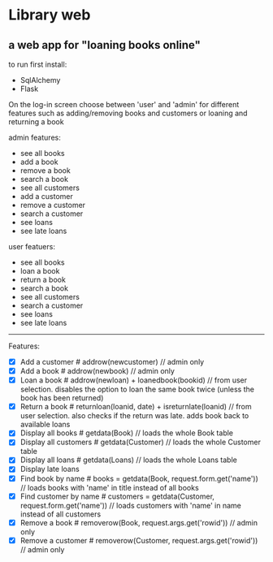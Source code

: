 # Library web
## a web app for "loaning books online"

to run first install:

- SqlAlchemy
- Flask

On the log-in screen choose between 'user' and 'admin' for different features such as adding/removing books and customers or loaning and returning a book

admin features:
- see all books
- add a book
- remove a book
- search a book
- see all customers
- add a customer
- remove a customer
- search a customer
- see loans
- see late loans

user featuers:
- see all books
- loan a book
- return a book
- search a book
- see all customers
- search a customer
- see loans
- see late loans
---------------------

Features:
<!-- x - done / p - in progress -->
- [x] Add a customer          # addrow(newcustomer) // admin only
- [x] Add a book              # addrow(newbook)     // admin only
- [x] Loan a book             # addrow(newloan) + loanedbook(bookid) // from user selection. disables the option to loan the same book twice (unless the book has been returned)
- [x] Return a book           # returnloan(loanid, date) + isreturnlate(loanid) // from user selection. also checks if the return was late. adds book back to available loans
- [x] Display all books       # getdata(Book)       // loads the whole Book table         
- [x] Display all customers   # getdata(Customer)   // loads the whole Customer table
- [x] Display all loans        # getdata(Loans)     // loads the whole Loans
 table 
- [x] Display late loans
- [x] Find book by name       # books = getdata(Book, request.form.get('name'))         // loads books with 'name' in title instead of all books               
- [x] Find customer by name   # customers = getdata(Customer, request.form.get('name')) // loads customers with 'name' in name instead of all customers
- [x] Remove a book           # removerow(Book, request.args.get('rowid'))              // admin only
- [x] Remove a customer        # removerow(Customer, request.args.get('rowid'))          // admin only